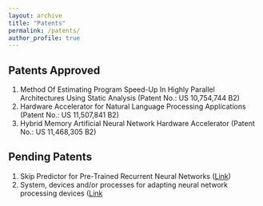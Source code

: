 ```yaml
---
layout: archive
title: "Patents"
permalink: /patents/
author_profile: true
---
```


<h2> Patents Approved </h2>
<ol>
<li> Method Of Estimating Program Speed-Up In Highly Parallel Architectures Using Static Analysis (Patent No.: US 10,754,744 B2) </li>
<li> Hardware Accelerator for Natural Language Processing Applications (Patent No.: US 11,507,841 B2) </li>
<li> Hybrid Memory Artificial Neural Network Hardware Accelerator (Patent No.: US 11,468,305 B2) </li>
</ol>
  
<h2> Pending Patents </h2>
<ol>
  <li> Skip Predictor for Pre-Trained Recurrent Neural Networks (<a href="https://uspto.report/patent/app/20210056422">Link</a>) </li>
  <li> System, devices and/or processes for adapting neural network processing devices (<a href="https://patents.google.com/patent/US20220405597A1/en">Link</a> </li>
</ol>
